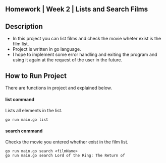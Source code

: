 ## Homework | Week 2 | Lists and Search Films

## Description
- In this project you can list films and check the movie wheter exist is the film list.
- Project is written in go language.
- I hope to implement some error handling and exiting the program and using it again at the request of the user in the future.

## How to Run Project
There are functions in project and explained below.
#### list command
Lists all elements in the list.
```
go run main.go list
```
#### search command 
Checks the movie you entered whether exist in the film list.
```
go run main.go search <filmName>
go run main.go search Lord of the Ring: The Return of 

